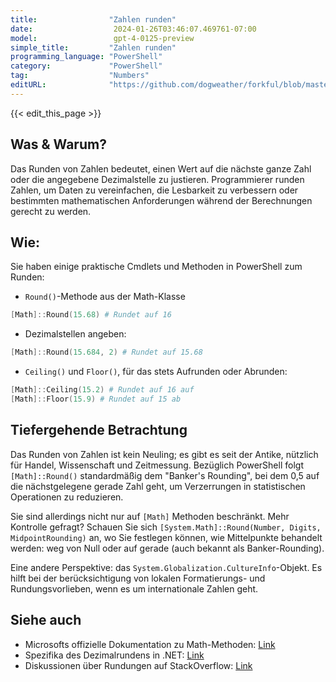 ```yaml
---
title:                "Zahlen runden"
date:                  2024-01-26T03:46:07.469761-07:00
model:                 gpt-4-0125-preview
simple_title:         "Zahlen runden"
programming_language: "PowerShell"
category:             "PowerShell"
tag:                  "Numbers"
editURL:              "https://github.com/dogweather/forkful/blob/master/content/de/powershell/rounding-numbers.md"
---
```


{{< edit_this_page >}}

## Was & Warum?
Das Runden von Zahlen bedeutet, einen Wert auf die nächste ganze Zahl oder die angegebene Dezimalstelle zu justieren. Programmierer runden Zahlen, um Daten zu vereinfachen, die Lesbarkeit zu verbessern oder bestimmten mathematischen Anforderungen während der Berechnungen gerecht zu werden.

## Wie:
Sie haben einige praktische Cmdlets und Methoden in PowerShell zum Runden:

- `Round()`-Methode aus der Math-Klasse
```PowerShell
[Math]::Round(15.68) # Rundet auf 16
```
- Dezimalstellen angeben:
```PowerShell
[Math]::Round(15.684, 2) # Rundet auf 15.68
```
- `Ceiling()` und `Floor()`, für das stets Aufrunden oder Abrunden:
```PowerShell
[Math]::Ceiling(15.2) # Rundet auf 16 auf
[Math]::Floor(15.9) # Rundet auf 15 ab
```

## Tiefergehende Betrachtung
Das Runden von Zahlen ist kein Neuling; es gibt es seit der Antike, nützlich für Handel, Wissenschaft und Zeitmessung. Bezüglich PowerShell folgt `[Math]::Round()` standardmäßig dem "Banker's Rounding", bei dem 0,5 auf die nächstgelegene gerade Zahl geht, um Verzerrungen in statistischen Operationen zu reduzieren.

Sie sind allerdings nicht nur auf `[Math]` Methoden beschränkt. Mehr Kontrolle gefragt? Schauen Sie sich `[System.Math]::Round(Number, Digits, MidpointRounding)` an, wo Sie festlegen können, wie Mittelpunkte behandelt werden: weg von Null oder auf gerade (auch bekannt als Banker-Rounding).

Eine andere Perspektive: das `System.Globalization.CultureInfo`-Objekt. Es hilft bei der berücksichtigung von lokalen Formatierungs- und Rundungsvorlieben, wenn es um internationale Zahlen geht.

## Siehe auch
- Microsofts offizielle Dokumentation zu Math-Methoden: [Link](https://learn.microsoft.com/de-de/dotnet/api/system.math?view=net-7.0)
- Spezifika des Dezimalrundens in .NET: [Link](https://learn.microsoft.com/de-de/dotnet/api/system.midpointrounding?view=net-7.0)
- Diskussionen über Rundungen auf StackOverflow: [Link](https://stackoverflow.com/questions/tagged/rounding+powershell)